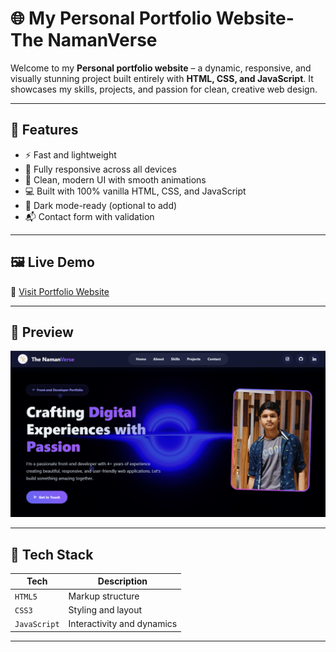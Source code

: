 # 🌐 My Personal Portfolio Website- The NamanVerse

Welcome to my **Personal portfolio website** – a dynamic, responsive, and visually stunning project built entirely with **HTML, CSS, and JavaScript**. It showcases my skills, projects, and passion for clean, creative web design.

---

## 🚀 Features

- ⚡ Fast and lightweight
- 📱 Fully responsive across all devices
- 🎨 Clean, modern UI with smooth animations
- 💻 Built with 100% vanilla HTML, CSS, and JavaScript
- 🌈 Dark mode-ready (optional to add)
- 📬 Contact form with validation

---

## 🖼 Live Demo

🔗 [Visit Portfolio Website](https://naman7.netlify.app/) <!-- Replace with your actual URL -->

---

## 📸 Preview

![Portfolio Preview](images/naman.png) <!-- Replace with a screenshot or GIF -->

---

## 📁 Tech Stack

| Tech        | Description                 |
|-------------|-----------------------------|
| `HTML5`     | Markup structure            |
| `CSS3`      | Styling and layout          |
| `JavaScript`| Interactivity and dynamics  |

---


